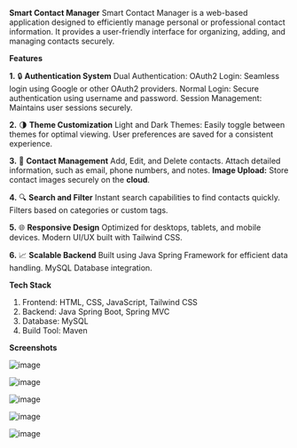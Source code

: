 **Smart Contact Manager**
Smart Contact Manager is a web-based application designed to efficiently manage personal or professional contact information. 
It provides a user-friendly interface for organizing, adding, and managing contacts securely.

**Features**

**1.** 🔒 **Authentication System**
Dual Authentication:
    OAuth2 Login: Seamless login using Google or other OAuth2 providers.
    Normal Login: Secure authentication using username and password.
Session Management: Maintains user sessions securely.

**2.** 🌗 **Theme Customization**
Light and Dark Themes: Easily toggle between themes for optimal viewing.
User preferences are saved for a consistent experience.

**3.** 📇 **Contact Management**
Add, Edit, and Delete contacts.
Attach detailed information, such as email, phone numbers, and notes.
**Image Upload:** Store contact images securely on the **cloud**.

**4.** 🔍 **Search and Filter**
Instant search capabilities to find contacts quickly.
Filters based on categories or custom tags.

**5.** 🌐 **Responsive Design**
Optimized for desktops, tablets, and mobile devices.
Modern UI/UX built with Tailwind CSS.

**6.** 📈 **Scalable Backend**
Built using Java Spring Framework for efficient data handling.
MySQL Database integration.

**Tech Stack**
1. Frontend: HTML, CSS, JavaScript, Tailwind CSS
2. Backend: Java Spring Boot, Spring MVC
3. Database: MySQL
4. Build Tool: Maven

**Screenshots**


![image](https://github.com/user-attachments/assets/82dd9c9e-60bc-4690-a32d-02b53be511a5)

![image](https://github.com/user-attachments/assets/25d5e9c1-bb60-4d15-9457-d11e1a27d07a)

![image](https://github.com/user-attachments/assets/f2e42445-dcf0-40bf-846a-31a3612ae5ca)

![image](https://github.com/user-attachments/assets/3f2804fa-3393-429a-ac2b-fe8f8025db0a)

![image](https://github.com/user-attachments/assets/17e617ec-8edd-49b1-a52e-aa007572dc69)



